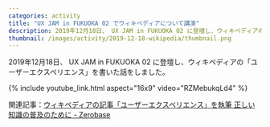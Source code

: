 ```yaml
---
categories: activity
title: "UX JAM in FUKUOKA 02 でウィキペディアについて講演"
description: 2019年12月18日、 UX JAM in FUKUOKA 02 に登壇し、ウィキペディアの「ユーザーエクスペリエンス」を書いた話をしました。
thumbnail: /images/activity/2019-12-18-wikipedia/thumbnail.png
---
```


2019年12月18日、 UX JAM in FUKUOKA 02 に登壇し、ウィキペディアの「ユーザーエクスペリエンス」を書いた話をしました。

{% include youtube_link.html aspect="16x9" video="RZMebukqLd4" %}

関連記事：[ウィキペディアの記事「ユーザーエクスペリエンス」を執筆 正しい知識の普及のために - Zerobase](https://www.zerobase.jp/2017/09/20/wikipedia-user-experience.html)
